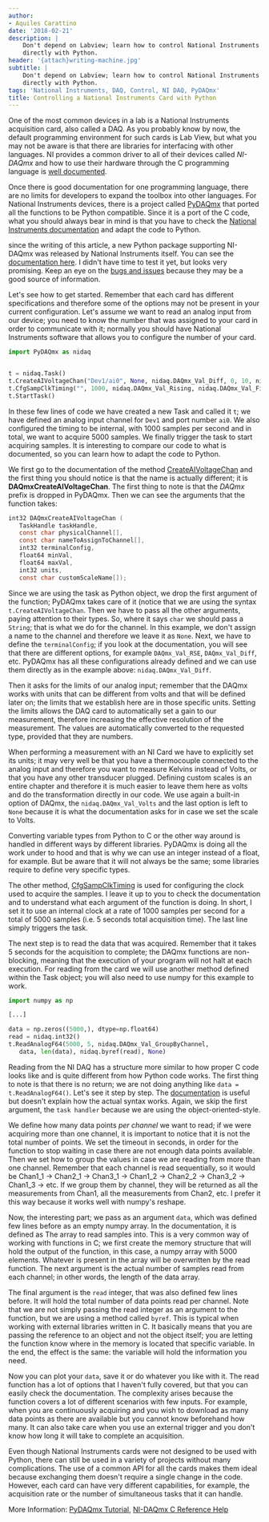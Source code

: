 ```yaml
---
author:
- Aquiles Carattino
date: '2018-02-21'
description: |
    Don't depend on Labview; learn how to control National Instruments cards
    directly with Python.
header: '{attach}writing-machine.jpg'
subtitle: |
    Don't depend on Labview; learn how to control National Instruments cards
    directly with Python.
tags: 'National Instruments, DAQ, Control, NI DAQ, PyDAQmx'
title: Controlling a National Instruments Card with Python
---
```


One of the most common devices in a lab is a National Instruments
acquisition card, also called a DAQ. As you probably know by now, the
default programming environment for such cards is Lab View, but what you
may not be aware is that there are libraries for interfacing with other
languages. NI provides a common driver to all of their devices called
*NI-DAQmx* and how to use their hardware through the C programming
language is [well
documented](http://zone.ni.com/reference/en-XX/help/370471AA-01/).

Once there is good documentation for one programming language, there are
no limits for developers to expand the toolbox into other languages. For
National Instruments devices, there is a project called
[PyDAQmx](https://pythonhosted.org/PyDAQmx/) that ported all the
functions to be Python compatible. Since it is a port of the C code,
what you should always bear in mind is that you have to check the
[National Instruments
documentation](http://zone.ni.com/reference/en-XX/help/370471AA-01/) and
adapt the code to Python.

<div class="admonition note">

since the writing of this article, a new Python package supporting
NI-DAQmx was released by National Instruments itself. You can see the
[documentation here](https://nidaqmx-python.readthedocs.io/en/latest/).
I didn't have time to test it yet, but looks very promising. Keep an eye
on the [bugs and issues](https://github.com/ni/nidaqmx-python/issues)
because they may be a good source of information.

</div>

Let's see how to get started. Remember that each card has different
specifications and therefore some of the options may not be present in
your current configuration. Let's assume we want to read an analog input
from our device; you need to know the number that was assigned to your
card in order to communicate with it; normally you should have National
Instruments software that allows you to configure the number of your
card.

```python
import PyDAQmx as nidaq


t = nidaq.Task()
t.CreateAIVoltageChan("Dev1/ai0", None, nidaq.DAQmx_Val_Diff, 0, 10, nidaq.DAQmx_Val_Volts, None)
t.CfgSampClkTiming("", 1000, nidaq.DAQmx_Val_Rising, nidaq.DAQmx_Val_FiniteSamps, 5000)
t.StartTask()
```

In these few lines of code we have created a new Task and called it `t`;
we have defined an analog input channel for `Dev1` and port number
`ai0`. We also configured the timing to be internal, with 1000 samples
per second and in total, we want to acquire 5000 samples. We finally
trigger the task to start acquiring samples. It is interesting to
compare our code to what is documented, so you can learn how to adapt
the code to Python.

We first go to the documentation of the method
[CreateAIVoltageChan](http://zone.ni.com/reference/en-XX/help/370471AA-01/daqmxcfunc/daqmxcreateaivoltagechan/)
and the first thing you should notice is that the name is actually
different; it is **DAQmxCreateAIVoltageChan**. The first thing to note
is that the *DAQmx* prefix is dropped in PyDAQmx. Then we can see the
arguments that the function takes:

```c
int32 DAQmxCreateAIVoltageChan (
   TaskHandle taskHandle,
   const char physicalChannel[],
   const char nameToAssignToChannel[],
   int32 terminalConfig,
   float64 minVal,
   float64 maxVal,
   int32 units,
   const char customScaleName[]);
```

Since we are using the task as Python object, we drop the first argument
of the function; PyDAQmx takes care of it (notice that we are using the
syntax `t.CreateAIVoltageChan`. Then we have to pass all the other
arguments, paying attention to their types. So, where it says `char` we
should pass a `String`; that is what we do for the channel. In this
example, we don't assign a name to the channel and therefore we leave it
as `None`. Next, we have to define the `terminalConfig`; if you look at
the documentation, you will see that there are different options, for
example `DAQmx_Val_RSE`, `DAQmx_Val_Diff`, etc. PyDAQmx has all these
configurations already defined and we can use them directly as in the
example above: `nidaq.DAQmx_Val_Diff`.

Then it asks for the limits of our analog input; remember that the DAQmx
works with units that can be different from volts and that will be
defined later on; the limits that we establish here are in those
specific units. Setting the limits allows the DAQ card to automatically
set a gain to our measurement, therefore increasing the effective
resolution of the measurement. The values are automatically converted to
the requested type, provided that they are numbers.

When performing a measurement with an NI Card we have to explicitly set
its units; it may very well be that you have a thermocouple connected to
the analog input and therefore you want to measure Kelvins instead of
Volts, or that you have any other transducer plugged. Defining custom
scales is an entire chapter and therefore it is much easier to leave
them here as volts and do the transformation directly in our code. We
use again a built-in option of DAQmx, the `nidaq.DAQmx_Val_Volts` and
the last option is left to `None` because it is what the documentation
asks for in case we set the scale to Volts.

<div class="admonition note">

Converting variable types from Python to C or the other way around is
handled in different ways by different libraries. PyDAQmx is doing all
the work under to hood and that is why we can use an integer instead of
a float, for example. But be aware that it will not always be the same;
some libraries require to define very specific types.

</div>

The other method,
[CfgSampClkTiming](http://zone.ni.com/reference/en-XX/help/370471AA-01/daqmxcfunc/daqmxcfgsampclktiming/)
is used for configuring the clock used to acquire the samples. I leave
it up to you to check the documentation and to understand what each
argument of the function is doing. In short, I set it to use an internal
clock at a rate of 1000 samples per second for a total of 5000 samples
(i.e. 5 seconds total acquisition time). The last line simply triggers
the task.

The next step is to read the data that was acquired. Remember that it
takes 5 seconds for the acquisition to complete; the DAQmx functions are
non-blocking, meaning that the execution of your program will not halt
at each execution. For reading from the card we will use another method
defined within the Task object; you will also need to use numpy for this
example to work.

```python
import numpy as np

[...]

data = np.zeros((5000,), dtype=np.float64)
read = nidaq.int32()
t.ReadAnalogF64(5000, 5, nidaq.DAQmx_Val_GroupByChannel,
   data, len(data), nidaq.byref(read), None)
```

Reading from the NI DAQ has a structure more similar to how proper C
code looks like and is quite different from how Python code works. The
first thing to note is that there is no return; we are not doing
anything like `data = t.ReadAnalogF64()`. Let's see it step by step. The
[documentation](http://zone.ni.com/reference/en-XX/help/370471AA-01/daqmxcfunc/daqmxreadanalogf64/)
is useful but doesn't explain how the actual syntax works. Again, we
skip the first argument, the `task handler` because we are using the
object-oriented-style.

We define how many data points *per channel* we want to read; if we were
acquiring more than one channel, it is important to notice that it is
not the total number of points. We set the timeout in seconds, in order
for the function to stop waiting in case there are not enough data
points available. Then we set how to group the values in case we are
reading from more than one channel. Remember that each channel is read
sequentially, so it would be Chan1\_1 -&gt; Chan2\_1 -&gt; Chan3\_1
-&gt; Chan1\_2 -&gt; Chan2\_2 -&gt; Chan3\_2 -&gt; Chan1\_3 -&gt; etc.
If we group them by channel, they will be returned as all the
measurements from Chan1, all the measurements from Chan2, etc. I prefer
it this way because it works well with numpy's reshape.

Now, the interesting part; we pass as an argument `data`, which was
defined few lines before as an empty numpy array. In the documentation,
it is defined as The array to read samples into. This is a very common
way of working with functions in C; we first create the memory structure
that will hold the output of the function, in this case, a numpy array
with 5000 elements. Whatever is present in the array will be overwritten
by the read function. The next argument is the
actual number of samples read from each channel; in other words, the
length of the data array.

The final argument is the `read` integer, that was also defined few
lines before. It will hold the total number of data points read per
channel. Note that we are not simply passing the read integer as an
argument to the function, but we are using a method called `byref`. This
is typical when working with external libraries written in C. It
basically means that you are passing the reference to an object and not
the object itself; you are letting the function know where in the memory
is located that specific variable. In the end, the effect is the same:
the variable will hold the information you need.

Now you can plot your `data`, save it or do whatever you like with it.
The read function has a lot of options that I haven't fully covered, but
that you can easily check the documentation. The complexity arises
because the function covers a lot of different scenarios with few
inputs. For example, when you are continuously acquiring and you wish to
download as many data points as there are available but you cannot know
beforehand how many. It can also take care when you use an external
trigger and you don't know how long it will take to complete an
acquisition.

Even though National Instruments cards were not designed to be used with
Python, there can still be used in a variety of projects without many
complications. The use of a common API for all the cards makes them
ideal because exchanging them doesn't require a single change in the
code. However, each card can have very different capabilities, for
example, the acquisition rate or the number of simultaneous tasks that
it can handle.

More Information: [PyDAQmx
Tutorial](https://pythonhosted.org/PyDAQmx/usage.html), [NI-DAQmx C
Reference Help](http://zone.ni.com/reference/en-XX/help/370471AA-01/)
